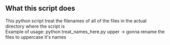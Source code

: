 ## What this script does
This python script treat the filenames of all of the files in the actual directory where the script is<br>
Example of usage:
python treat_names_here.py upper -> gonna rename the files to uppercase it's names